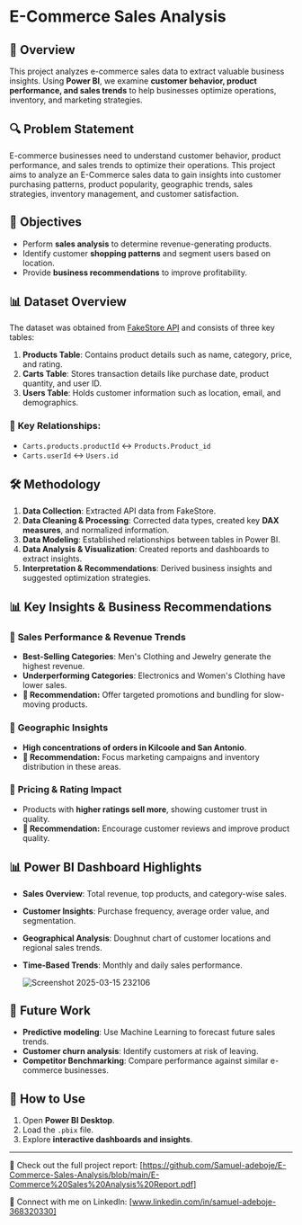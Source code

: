 # E-Commerce Sales Analysis

## 📌 Overview
This project analyzes e-commerce sales data to extract valuable business insights. Using **Power BI**, we examine **customer behavior, product performance, and sales trends** to help businesses optimize operations, inventory, and marketing strategies.

## 🔍 Problem Statement
E-commerce businesses need to understand customer behavior, product performance, and sales trends to optimize their operations. This project aims to analyze an E-Commerce sales data to gain insights into customer purchasing patterns, product popularity, geographic trends, sales strategies, inventory management, and customer satisfaction.

## 🎯 Objectives
- Perform **sales analysis** to determine revenue-generating products.
- Identify customer **shopping patterns** and segment users based on location.
- Provide **business recommendations** to improve profitability.

## 📊 Dataset Overview
The dataset was obtained from [FakeStore API](https://fakestoreapi.com) and consists of three key tables:

1. **Products Table**: Contains product details such as name, category, price, and rating.
2. **Carts Table**: Stores transaction details like purchase date, product quantity, and user ID.
3. **Users Table**: Holds customer information such as location, email, and demographics.

### 🔗 **Key Relationships**:
- `Carts.products.productId` ↔ `Products.Product_id`
- `Carts.userId` ↔ `Users.id`

## 🛠️ Methodology
1. **Data Collection**: Extracted API data from FakeStore.
2. **Data Cleaning & Processing**: Corrected data types, created key **DAX measures**, and normalized information.
3. **Data Modeling**: Established relationships between tables in Power BI.
4. **Data Analysis & Visualization**: Created reports and dashboards to extract insights.
5. **Interpretation & Recommendations**: Derived business insights and suggested optimization strategies.

## 📊 Key Insights & Business Recommendations

### 🔹 **Sales Performance & Revenue Trends**
- **Best-Selling Categories**: Men's Clothing and Jewelry generate the highest revenue.
- **Underperforming Categories**: Electronics and Women's Clothing have lower sales.
- **📌 Recommendation:** Offer targeted promotions and bundling for slow-moving products.

### 🔹 **Geographic Insights**
- **High concentrations of orders in Kilcoole and San Antonio**.
- **📌 Recommendation:** Focus marketing campaigns and inventory distribution in these areas.

### 🔹 **Pricing & Rating Impact**
- Products with **higher ratings sell more**, showing customer trust in quality.
- **📌 Recommendation:** Encourage customer reviews and improve product quality.

## 📊 Power BI Dashboard Highlights
- **Sales Overview**: Total revenue, top products, and category-wise sales.
- **Customer Insights**: Purchase frequency, average order value, and segmentation.
- **Geographical Analysis**: Doughnut chart of customer locations and regional sales trends.
- **Time-Based Trends**: Monthly and daily sales performance.

  ![Screenshot 2025-03-15 232106](https://github.com/user-attachments/assets/fbb58462-6927-43ce-9e01-9eadd7933f24)


## 🚀 Future Work
- **Predictive modeling**: Use Machine Learning to forecast future sales trends.
- **Customer churn analysis**: Identify customers at risk of leaving.
- **Competitor Benchmarking**: Compare performance against similar e-commerce businesses.


## 📌 How to Use
1. Open **Power BI Desktop**.
2. Load the `.pbix` file.
3. Explore **interactive dashboards and insights**.

---
🔗 Check out the full project report: [https://github.com/Samuel-adeboje/E-Commerce-Sales-Analysis/blob/main/E-Commerce%20Sales%20Analysis%20Report.pdf]

🔗 Connect with me on LinkedIn: [www.linkedin.com/in/samuel-adeboje-368320330]

